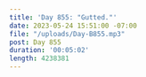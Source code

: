 ```yaml
---
title: 'Day 855: "Gutted."'
date: 2023-05-24 15:51:00 -07:00
file: "/uploads/Day-B855.mp3"
post: Day 855
duration: '00:05:02'
length: 4238381
---
```


